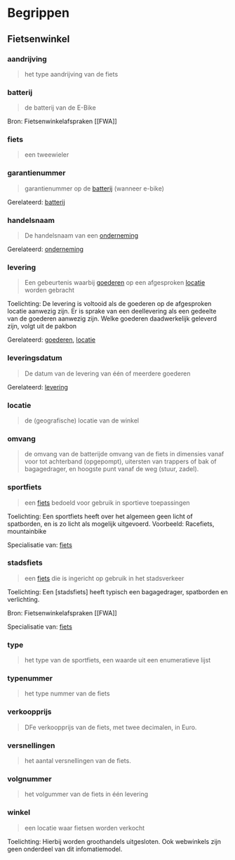 # Begrippen

## Fietsenwinkel

### aandrijving

> het type aandrijving van de fiets

### batterij

> de batterij van de E-Bike

Bron: Fietsenwinkelafspraken [[FWA]]

### fiets

> een tweewieler

### garantienummer

> garantienummer op de [batterij](#batterij) (wanneer e-bike)

Gerelateerd: [batterij](#batterij)

### handelsnaam

> De handelsnaam van een [onderneming]()

Gerelateerd: [onderneming](#onderneming)

### levering

> Een gebeurtenis waarbij [goederen]() op een afgesproken [locatie](#locatie) worden gebracht

Toelichting: De levering is voltooid als de goederen op de afgesproken locatie aanwezig zijn. Er is sprake van een deellevering als een gedeelte van de goederen aanwezig zijn. Welke goederen daadwerkelijk geleverd zijn, volgt uit de pakbon

Gerelateerd: [goederen](#goederen), [locatie](#locatie)

### leveringsdatum

> De datum van de levering van één of meerdere goederen

Gerelateerd: [levering](#levering)

### locatie

> de (geografische) locatie van de winkel

### omvang

> de omvang van de batterijde omvang van de fiets in dimensies vanaf voor tot achterband (opgepompt), uitersten van trappers of bak of bagagedrager, en hoogste punt vanaf de weg (stuur, zadel).

### sportfiets

> een [fiets](#fiets) bedoeld voor gebruik in sportieve toepassingen

Toelichting: Een sportfiets heeft over het algemeen geen licht of spatborden, en is zo licht als mogelijk uitgevoerd. Voorbeeld: Racefiets, mountainbike

Specialisatie van: [fiets](#fiets)

### stadsfiets

> een [fiets](#fiets) die is ingericht op gebruik in het stadsverkeer

Toelichting: Een [stadsfiets] heeft typisch een bagagedrager, spatborden en verlichting.

Bron: Fietsenwinkelafspraken [[FWA]]

Specialisatie van: [fiets](#fiets)

### type

> het type van de sportfiets, een waarde uit een enumeratieve lijst

### typenummer

> het type nummer van de fiets

### verkoopprijs

> DFe verkoopprijs van de fiets, met twee decimalen, in Euro.

### versnellingen

> het aantal versnellingen van de fiets.

### volgnummer

> het volgummer van de fiets in één levering

### winkel

> een locatie waar fietsen worden verkocht

Toelichting: Hierbij worden groothandels uitgesloten. Ook webwinkels zijn geen onderdeel van dit infomatiemodel.

